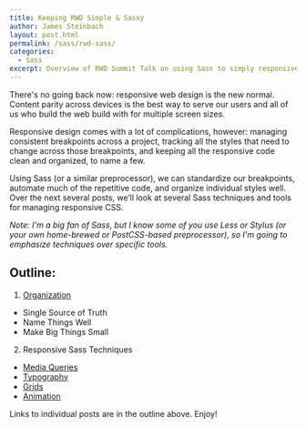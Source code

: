 ```yaml
---
title: Keeping RWD Simple & Sassy
author: James Steinbach
layout: post.html
permalink: /sass/rwd-sass/
categories:
  - Sass
excerpt: Overview of RWD Summit Talk on using Sass to simply responsive web design.
---
```


There's no going back now: responsive web design is the new normal. Content parity across devices is the best way to serve our users and all of us who build the web build with for multiple screen sizes.

Responsive design comes with a lot of complications, however: managing consistent breakpoints across a project, tracking all the styles that need to change across those breakpoints, and keeping all the responsive code clean and organized, to name a few.

Using Sass (or a similar preprocessor), we can standardize our breakpoints, automate much of the repetitive code, and organize individual styles well. Over the next several posts, we’ll look at several Sass techniques and tools for managing responsive CSS.

*Note: I'm a big fan of Sass, but I know some of you use Less or Stylus (or your own home-brewed or PostCSS-based preprocessor), so I'm going to emphasize techniques over specific tools.*

## Outline:

1. [Organization](/sass/rwd-sass-organization/)
  * Single Source of Truth
  * Name Things Well
  * Make Big Things Small
2. Responsive Sass Techniques
  * [Media Queries](/sass/rwd-sass-media-queries)
  * [Typography](/sass/rwd-sass-typography)
  * [Grids](/sass/rwd-sass-grids)
  * [Animation](/sass/rwd-sass-animation)

Links to individual posts are in the outline above. Enjoy!
